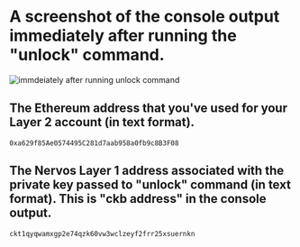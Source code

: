 <h1> A screenshot of the console output immediately after running the "unlock" command. </h1>

![immdeiately after running unlock command](https://user-images.githubusercontent.com/83914557/132345854-4ad73169-61a5-4987-8d8b-cb529fc126a6.png)

<h2> The Ethereum address that you've used for your Layer 2 account (in text format). </h2>

`0xa629f85Ae0574495C281d7aab958a0fb9c8B3F08`

<h2> The Nervos Layer 1 address associated with the private key passed to "unlock" command (in text format). This is "ckb address" in the console output. </h2>

`ckt1qyqwamxgp2e74qzk60vw3wclzeyf2frr25xsuernkn`
